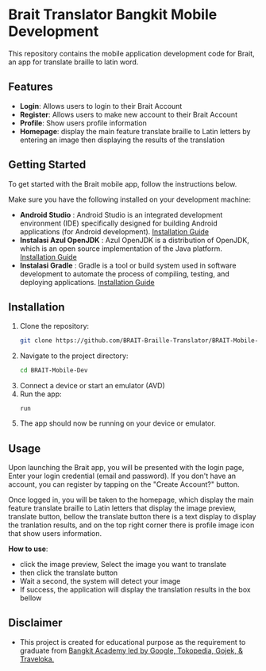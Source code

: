 # Brait Translator Bangkit Mobile Development

This repository contains the mobile application development code for Brait, an app for translate braille to latin word.

## Features
- **Login**: Allows users to login to their Brait Account
- **Register**: Allows users to make new account to their Brait Account
- **Profile**: Show users profile information
- **Homepage**: display the main feature translate braille to Latin letters by <br>entering an image then displaying the results of the translation

## Getting Started
To get started with the Brait mobile app, follow the instructions below.

Make sure you have the following installed on your development machine:
- **Android Studio** : Android Studio is an integrated development environment (IDE) specifically designed for building Android applications (for Android development). [Installation Guide](https://developer.android.com/studio?hl=id)
- **Instalasi Azul OpenJDK** : Azul OpenJDK is a distribution of OpenJDK, which is an open source implementation of the Java platform. [Installation Guide](https://www.azul.com/downloads/?version=java-8-lts&os=windows&architecture=x86-64-bit&package=jdk#zulu)
- **Instalasi Gradle** : Gradle is a tool or build system used in software development to automate the process of compiling, testing, and deploying applications. [Installation Guide](https://gradle.org/releases/)

## Installation
1. Clone the repository:
   ```bash
   git clone https://github.com/BRAIT-Braille-Translator/BRAIT-Mobile-Dev.git
2. Navigate to the project directory:
   ```bash
   cd BRAIT-Mobile-Dev
3. Connect a device or start an emulator (AVD)
4. Run the app:
   ```
   run
5. The app should now be running on your device or emulator.

## Usage
Upon launching the Brait app, you will be presented with the login page, Enter your login credential (email and password). 
If you don't have an account, you can register by tapping on the "Create Account?" button.

Once logged in, you will be taken to the homepage, which display the main feature translate braille to Latin letters that display the image preview, translate button, 
bellow the translate button there is a text display to display the tranlation results,  and on the top right corner there is profile image icon that show users information.

**How to use**:
- click the image preview, Select the image you want to translate
- then click the translate button
- Wait a second, the system will detect your image
- If success, the application will display the translation results in the box bellow

## Disclaimer
- This project is created for educational purpose as the requirement to graduate from [Bangkit Academy led by Google, Tokopedia, Gojek, & Traveloka.](https://www.linkedin.com/company/bangkit-academy/mycompany/)

